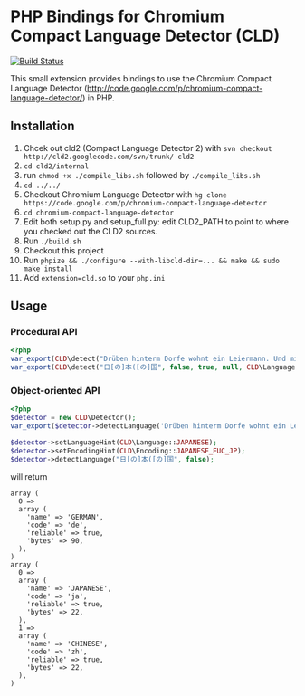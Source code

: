 # PHP Bindings for Chromium Compact Language Detector (CLD)
[![Build Status](https://secure.travis-ci.org/lstrojny/php-cld.png)](http://travis-ci.org/lstrojny/php-cld)

This small extension provides bindings to use the Chromium Compact Language Detector
(http://code.google.com/p/chromium-compact-language-detector/) in PHP.


## Installation

 1. Chcek out cld2 (Compact Language Detector 2) with `svn checkout http://cld2.googlecode.com/svn/trunk/ cld2`
 2. `cd cld2/internal`
 3. run `chmod +x ./compile_libs.sh` followed by `./compile_libs.sh`
 4. `cd ../../`
 5. Checkout Chromium Language Detector with `hg clone
    https://code.google.com/p/chromium-compact-language-detector`
 6. `cd chromium-compact-language-detector`
 7. Edit both setup.py and setup_full.py: edit CLD2_PATH to point to where you checked out the CLD2 sources.
 8. Run `./build.sh`
 9. Checkout this project
 10. Run `phpize && ./configure --with-libcld-dir=... && make && sudo make install`
 11. Add `extension=cld.so` to your `php.ini`

## Usage

### Procedural API
```php
<?php
var_export(CLD\detect("Drüben hinterm Dorfe wohnt ein Leiermann. Und mit starren Fingern spielt er was er kann"));
var_export(CLD\detect("日[の]本([の]国", false, true, null, CLD\Language::JAPANESE, CLD\Encoding::JAPANESE_EUC_JP));
```

### Object-oriented API

```php
<?php
$detector = new CLD\Detector();
var_export($detector->detectLanguage('Drüben hinterm Dorfe wohnt ein Leiermann. Und mit starren Fingern spielt er was er kann'));

$detector->setLanguageHint(CLD\Language::JAPANESE);
$detector->setEncodingHint(CLD\Encoding::JAPANESE_EUC_JP);
$detector->detectLanguage("日[の]本([の]国", false);
```

will return

```text
array (
  0 =>
  array (
    'name' => 'GERMAN',
    'code' => 'de',
    'reliable' => true,
    'bytes' => 90,
  ),
)
array (
  0 =>
  array (
    'name' => 'JAPANESE',
    'code' => 'ja',
    'reliable' => true,
    'bytes' => 22,
  ),
  1 =>
  array (
    'name' => 'CHINESE',
    'code' => 'zh',
    'reliable' => true,
    'bytes' => 22,
  ),
)
```
